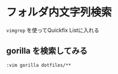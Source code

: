 
# フォルダ内文字列検索

`vimgrep` を使ってQuickfix Listに入れる


## gorilla を検索してみる

```vimscript
:vim gorilla dotfiles/**
```
